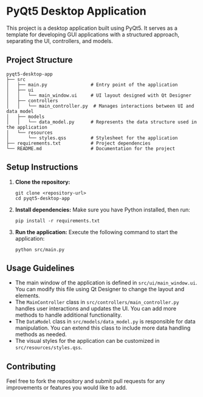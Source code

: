 # PyQt5 Desktop Application

This project is a desktop application built using PyQt5. It serves as a template for developing GUI applications with a structured approach, separating the UI, controllers, and models.

## Project Structure

```
pyqt5-desktop-app
├── src
│   ├── main.py                # Entry point of the application
│   ├── ui
│   │   └── main_window.ui     # UI layout designed with Qt Designer
│   ├── controllers
│   │   └── main_controller.py  # Manages interactions between UI and data model
│   ├── models
│   │   └── data_model.py      # Represents the data structure used in the application
│   └── resources
│       └── styles.qss         # Stylesheet for the application
├── requirements.txt           # Project dependencies
└── README.md                  # Documentation for the project
```

## Setup Instructions

1. **Clone the repository:**
   ```
   git clone <repository-url>
   cd pyqt5-desktop-app
   ```

2. **Install dependencies:**
   Make sure you have Python installed, then run:
   ```
   pip install -r requirements.txt
   ```

3. **Run the application:**
   Execute the following command to start the application:
   ```
   python src/main.py
   ```

## Usage Guidelines

- The main window of the application is defined in `src/ui/main_window.ui`. You can modify this file using Qt Designer to change the layout and elements.
- The `MainController` class in `src/controllers/main_controller.py` handles user interactions and updates the UI. You can add more methods to handle additional functionality.
- The `DataModel` class in `src/models/data_model.py` is responsible for data manipulation. You can extend this class to include more data handling methods as needed.
- The visual styles for the application can be customized in `src/resources/styles.qss`.

## Contributing

Feel free to fork the repository and submit pull requests for any improvements or features you would like to add.